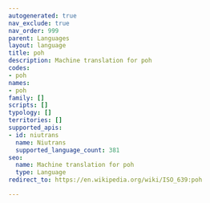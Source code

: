 ```yaml
---
autogenerated: true
nav_exclude: true
nav_order: 999
parent: Languages
layout: language
title: poh
description: Machine translation for poh
codes:
- poh
names:
- poh
family: []
scripts: []
typology: []
territories: []
supported_apis:
- id: niutrans
  name: Niutrans
  supported_language_count: 381
seo:
  name: Machine translation for poh
  type: Language
redirect_to: https://en.wikipedia.org/wiki/ISO_639:poh

---
```


